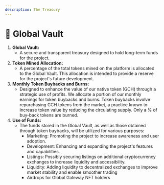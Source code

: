 ```yaml
---
description: The Treasury
---
```


# 🏧 Global Vault



1. **Global Vault:**
   * A secure and transparent treasury designed to hold long-term funds for the project.
2. **Token Mined Allocation:**
   * A percentage of the total tokens mined on the platform is allocated to the Global Vault. This allocation is intended to provide a reserve for the project's future development.
3. **Monthly Token Buybacks and Burns:**
   * Designed to enhance the value of our native token (GCH) through a strategic use of profits. We allocate a portion of our monthly earnings for token buybacks and burns. Token buybacks involve repurchasing GCH tokens from the market, a practice known to increase token value by reducing the circulating supply. Only a % of buy-back tokens are burned.
4. **Use of Funds:**
   * The funds stored in the Global Vault, as well as those obtained through token buybacks, will be utilized for various purposes:
     * Marketing: Promoting the project to increase awareness and user adoption.
     * Development: Enhancing and expanding the project's features and capabilities.
     * Listings: Possibly securing listings on additional cryptocurrency exchanges to increase liquidity and accessibility.
     * Liquidity: Adding liquidity to decentralized exchanges to improve market stability and enable smoother trading
     * Airdrops for Global Gateway NFT holders

